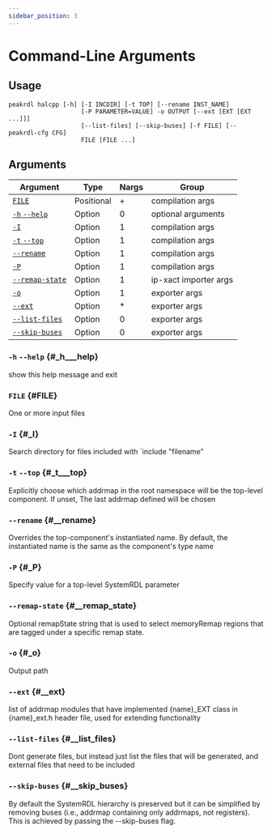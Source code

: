 ```yaml
---
sidebar_position: 3
---
```


# Command-Line Arguments


## Usage
```
peakrdl halcpp [-h] [-I INCDIR] [-t TOP] [--rename INST_NAME]
                    [-P PARAMETER=VALUE] -o OUTPUT [--ext [EXT [EXT ...]]]
                    [--list-files] [--skip-buses] [-f FILE] [--peakrdl-cfg CFG]
                    FILE [FILE ...]
```

## Arguments

|            Argument             |   Type   |Nargs|        Group        |
|---------------------------------|----------|-----|---------------------|
|[`FILE`](#FILE)                  |Positional|+    |compilation args     |
|[`-h` `--help`](#_h___help)      |Option    |    0|optional arguments   |
|[`-I`](#_I)                      |Option    |    1|compilation args     |
|[`-t` `--top`](#_t___top)        |Option    |    1|compilation args     |
|[`--rename`](#__rename)          |Option    |    1|compilation args     |
|[`-P`](#_P)                      |Option    |    1|compilation args     |
|[`--remap-state`](#__remap_state)|Option    |    1|ip-xact importer args|
|[`-o`](#_o)                      |Option    |    1|exporter args        |
|[`--ext`](#__ext)                |Option    |*    |exporter args        |
|[`--list-files`](#__list_files)  |Option    |    0|exporter args        |
|[`--skip-buses`](#__skip_buses)  |Option    |    0|exporter args        |


### `-h` `--help` {#_h___help}

show this help message and exit

### `FILE` {#FILE}

One or more input files

### `-I` {#_I}

Search directory for files included with `include "filename"

### `-t` `--top` {#_t___top}

Explicitly choose which addrmap  in the root namespace will be the top-level component. If unset, The last addrmap defined will be chosen

### `--rename` {#__rename}

Overrides the top-component's instantiated name. By default, the instantiated name is the same as the component's type name

### `-P` {#_P}

Specify value for a top-level SystemRDL parameter

### `--remap-state` {#__remap_state}

Optional remapState string that is used to select memoryRemap regions that are tagged under a specific remap state.

### `-o` {#_o}

Output path

### `--ext` {#__ext}

list of addrmap modules that have implemented {name}_EXT class in {name}_ext.h header file, used for extending functionality

### `--list-files` {#__list_files}

Dont generate files, but instead just list the files that will be generated, and external files that need to be included

### `--skip-buses` {#__skip_buses}

By default the SystemRDL hierarchy is preserved but it can be simplified by removing buses (i.e., addrmap containing only addrmaps, not registers). This is achieved by passing the --skip-buses flag.

